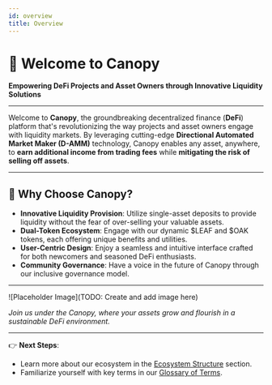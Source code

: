 ```yaml
---
id: overview
title: Overview
---
```


# 🌳 Welcome to Canopy

**Empowering DeFi Projects and Asset Owners through Innovative Liquidity Solutions**

---

Welcome to **Canopy**, the groundbreaking decentralized finance (**DeFi**) platform that's revolutionizing the way projects and asset owners engage with liquidity markets. By leveraging cutting-edge **Directional Automated Market Maker (D-AMM)** technology, Canopy enables any asset, anywhere, to **earn additional income from trading fees** while **mitigating the risk of selling off assets**.

---

## 🌟 Why Choose Canopy?

- **Innovative Liquidity Provision**: Utilize single-asset deposits to provide liquidity without the fear of over-selling your valuable assets.
- **Dual-Token Ecosystem**: Engage with our dynamic $LEAF and $OAK tokens, each offering unique benefits and utilities.
- **User-Centric Design**: Enjoy a seamless and intuitive interface crafted for both newcomers and seasoned DeFi enthusiasts.
- **Community Governance**: Have a voice in the future of Canopy through our inclusive governance model.

---

![Placeholder Image](TODO: Create and add image here)

*Join us under the Canopy, where your assets grow and flourish in a sustainable DeFi environment.*

---

👉 **Next Steps**:

- Learn more about our ecosystem in the [Ecosystem Structure](ecosystem-structure.md) section.
- Familiarize yourself with key terms in our [Glossary of Terms](glossary-of-terms.md).

